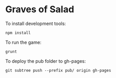 # Graves of Salad

To install development tools:

    npm install

To run the game:

    grunt

To deploy the pub folder to gh-pages:

    git subtree push --prefix pub/ origin gh-pages




